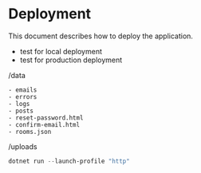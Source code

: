 # Deployment

This document describes how to deploy the application.

+ test for local deployment
+ test for production deployment

/data

    - emails
    - errors
    - logs
    - posts
    - reset-password.html
    - confirm-email.html
    - rooms.json

/uploads

```Powershell
dotnet run --launch-profile "http"
```
